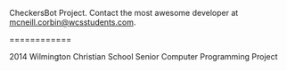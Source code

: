 CheckersBot Project.
Contact the most awesome developer at mcneill.corbin@wcsstudents.com.

============

2014 Wilmington Christian School Senior Computer Programming Project
